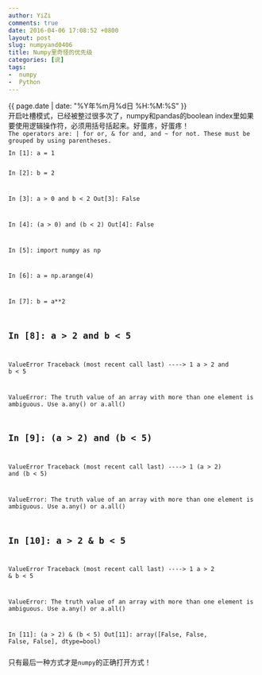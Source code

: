 ```yaml
---
author: YiZi
comments: true
date: 2016-04-06 17:08:52 +0800
layout: post
slug: numpyand0406
title: Numpy里奇怪的优先级
categories: [说]
tags:
-  numpy
-  Python
---
```

<div class="saying">
<div class="timestamp">{{ page.date | date: "%Y年%m月%d日 %H:%M:%S" }}</div>
开启吐槽模式，已经被整过很多次了，numpy和pandas的boolean index里如果要使用逻辑操作符，必须用括号括起来。好蛋疼，好蛋疼！<br/>
<code>The operators are: | for or, & for and, and ~ for not. These must be grouped by using parentheses.</code><br/>
<code lang="python"><pre>
In [1]: a = 1

In [2]: b = 2

In [3]: a > 0 and b < 2
Out[3]: False

In [4]: (a > 0) and (b < 2)
Out[4]: False

In [5]: import numpy as np

In [6]: a = np.arange(4)

In [7]: b = a**2

In [8]: a > 2 and b < 5
---------------------------------------------------------------------------
ValueError                                Traceback (most recent call last)
----> 1 a > 2 and b < 5

ValueError: The truth value of an array with more than one element is ambiguous.
 Use a.any() or a.all()

In [9]: (a > 2) and (b < 5)
---------------------------------------------------------------------------
ValueError                                Traceback (most recent call last)
----> 1 (a > 2) and (b < 5)

ValueError: The truth value of an array with more than one element is ambiguous.
 Use a.any() or a.all()

In [10]: a > 2 & b < 5
---------------------------------------------------------------------------
ValueError                                Traceback (most recent call last)
----> 1 a > 2 & b < 5

ValueError: The truth value of an array with more than one element is ambiguous.
 Use a.any() or a.all()

In [11]: (a > 2) & (b < 5)
Out[11]: array([False, False, False, False], dtype=bool)
</pre></code>
只有最后一种方式才是`numpy`的正确打开方式！
</div>

